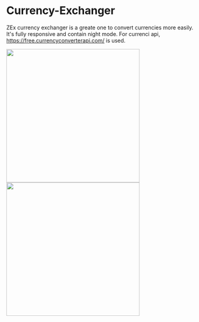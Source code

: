 # Currency-Exchanger

ZEx currency exchanger is a greate one to convert currencies more easily.<br> It's fully responsive and contain night mode. For currenci api, <a>https://free.currencyconverterapi.com/</a> is used.

<img src="https://github.com/ZayarLinnNaung-Coder/Currency-Exchanger/blob/master/light.jpg" width="350px"> 
<img src="https://github.com/ZayarLinnNaung-Coder/Currency-Exchanger/blob/master/dark.jpg"  width="350px">
